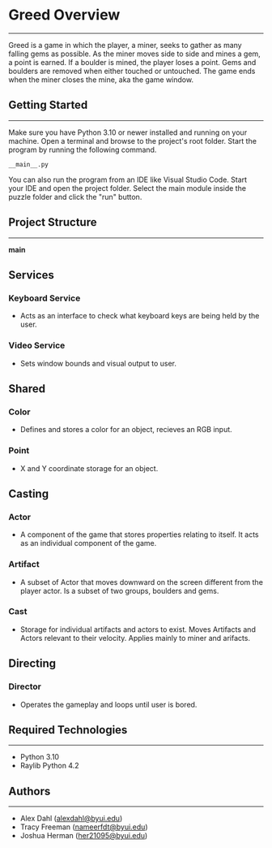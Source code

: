 # Greed Overview
___
Greed is a game in which the player, a miner, seeks to gather as many falling gems as possible.
As the miner moves side to side and mines a gem, a point is earned. If a boulder is mined, the 
player loses a point. Gems and boulders are removed when either touched or untouched. The game
ends when the miner closes the mine, aka the game window. 

## Getting Started
___

Make sure you have Python 3.10 or newer installed and running on your machine. Open a terminal and 
browse to the project's root folder. Start the program by running the following command.
```
__main__.py
```
You can also run the program from an IDE like Visual Studio Code. Start your IDE and open the 
project folder. Select the main module inside the puzzle folder and click the "run" button.

## Project Structure
___

__main__

## Services

### Keyboard Service

* Acts as an interface to check what keyboard keys are being held by the user. 

### Video Service

* Sets window bounds and visual output to user.

## Shared

### Color

* Defines and stores a color for an object, recieves an RGB input.

### Point

* X and Y coordinate storage for an object.

## Casting

### Actor

* A component of the game that stores properties relating to itself. It acts as an individual component of the game.

### Artifact

* A subset of Actor that moves downward on the screen different from the player actor. Is a subset of two groups, boulders and gems.

### Cast

* Storage for individual artifacts and actors to exist. Moves Artifacts and Actors relevant to their velocity. Applies mainly to miner and arifacts.

## Directing

### Director

* Operates the gameplay and loops until user is bored.

## Required Technologies
---
* Python 3.10
* Raylib Python 4.2

## Authors
---
* Alex Dahl (alexdahl@byui.edu)
* Tracy Freeman (nameerfdt@byui.edu)
* Joshua Herman (her21095@byui.edu)
